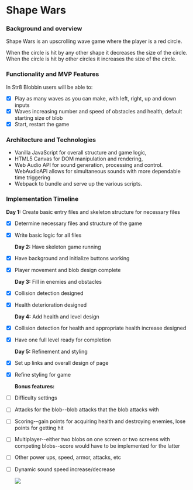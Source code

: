 # Shape Wars

### Background and overview
  Shape Wars is an upscrolling wave game where the player is a red circle. 
  
  When the circle is hit by any other shape it decreases the size of the circle. When the circle is hit by other circles it increases the size of the circle. 
  
### Functionality and MVP Features
  In Str8 Blobbin users will be able to:
- [x] Play as many waves as you can make, with left, right, up and down inputs
- [x] Waves increasing number and speed of obstacles and health, default starting size of blob
- [x] Start, restart the game

### Architecture and Technologies
- Vanilla JavaScript for overall structure and game logic,
- HTML5 Canvas for DOM manipulation and rendering,
- Web Audio API for sound generation, processing and control. WebAudioAPI allows for simultaneous sounds with more dependable time triggering
- Webpack to bundle and serve up the various scripts.
    
### Implementation Timeline

  **Day 1:** Create basic entry files and skeleton structure for necessary files
- [x] Determine necessary files and structure of the game
- [x] Write basic logic for all files

  **Day 2:** Have skeleton game running
- [x] Have background and initialize buttons working
- [x] Player movement and blob design complete

  **Day 3:** Fill in enemies and obstacles
- [x] Collision detection designed
- [x] Health deterioration designed

  **Day 4:** Add health and level design
- [x] Collision detection for health and appropriate health increase designed
- [x] Have one full level ready for completion

  **Day 5:** Refinement and styling
- [x] Set up links and overall design of page
- [x] Refine styling for game
      
  **Bonus features:**
- [ ] Difficulty settings
- [ ] Attacks for the blob--blob attacks that the blob attacks with
- [ ] Scoring--gain points for acquiring health and destroying enemies, lose points for getting hit
- [ ] Multiplayer--either two blobs on one screen or two screens with competing blobs--score would have to be implemented for the latter
- [ ] Other power ups, speed, armor, attacks, etc
- [ ] Dynamic sound speed increase/decrease
    

  ![](https://i.imgflip.com/2u0j0l.gif)
    

